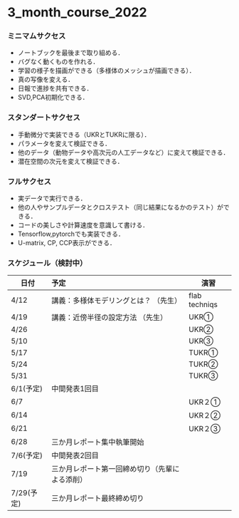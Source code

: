 # 3_month_course_2022

### ミニマムサクセス
- ノートブックを最後まで取り組める．
- バグなく動くものを作れる．
- 学習の様子を描画ができる（多様体のメッシュが描画できる）．
- 真の写像を変える．
- 日報で進捗を共有できる．
- SVD,PCA初期化できる．

### スタンダートサクセス
- 手動微分で実装できる（UKRとTUKRに限る）．
- パラメータを変えて検証できる．
- 他のデータ（動物データや高次元の人工データなど）に変えて検証できる．
- 潜在空間の次元を変えて検証できる．

### フルサクセス
- 実データで実行できる．
- 他の人やサンプルデータとクロステスト（同じ結果になるかのテスト）ができる．
- コードの美しさや計算速度を意識して書ける．
- Tensorflow,pytorchでも実装できる．
- U-matrix, CP, CCP表示ができる．

### スケジュール（検討中）

| 日付                 | 予定                                                                                         | 演習 |
| -------------------- |:----------------------------------------------------------------------------------------------- | ---- |
| 4/12  |講義：多様体モデリングとは？ （先生） |flab techniqs |
| 4/19  |講義：近傍半径の設定方法 （先生）  |UKR①|
| 4/26  | |UKR② |
| 5/10  |　　　　　　　|UKR③ |
| 5/17  |　　　　　　|TUKR①|
| 5/24  |   |TUKR②|
| 5/31  |   |TUKR③|
| 6/1(予定)| 中間発表1回目|   |
| 6/7   |　　　　　　|UKR２①|
| 6/14  |   |UKR２②|
| 6/21  |   |UKR２③|
| 6/28  |三か月レポート集中執筆開始| |
| 7/6(予定)   |中間発表2回目   |  |
| 7/19  |三か月レポート第一回締め切り（先輩による添削）|  |  
| 7/29(予定)  |三か月レポート最終締め切り|  | 
